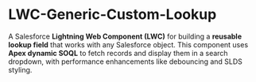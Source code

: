 # LWC-Generic-Custom-Lookup
A Salesforce **Lightning Web Component (LWC)** for building a **reusable lookup field** that works with any Salesforce object. This component uses **Apex dynamic SOQL** to fetch records and display them in a search dropdown, with performance enhancements like debouncing and SLDS styling.  
